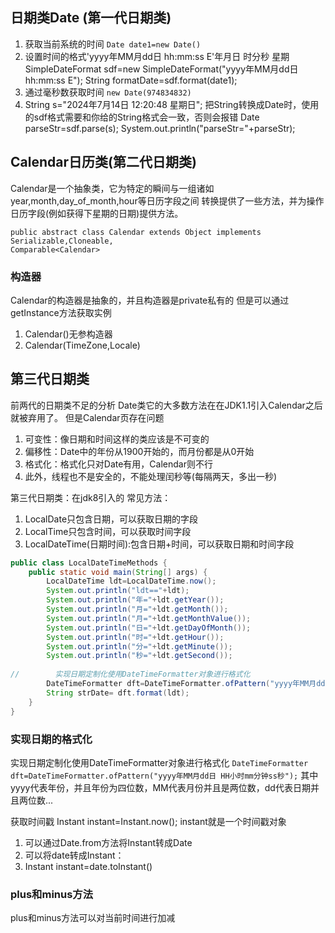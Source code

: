 ## 日期类Date (第一代日期类)
1. 获取当前系统的时间 `Date date1=new Date()`
2.  设置时间的格式'yyyy年MM月dd日 hh:mm:ss E'年月日 时分秒 星期
    SimpleDateFormat sdf=new SimpleDateFormat("yyyy年MM月dd日 hh:mm:ss E");
    String formatDate=sdf.format(date1);
3. 通过毫秒数获取时间 `new Date(974834832)`
4. String s="2024年7月14日 12:20:48 星期日";
   把String转换成Date时，使用的sdf格式需要和你给的String格式会一致，否则会报错
   Date parseStr=sdf.parse(s);
   System.out.println("parseStr="+parseStr);


## Calendar日历类(第二代日期类)
Calendar是一个抽象类，它为特定的瞬间与一组诸如year,month,day_of_month,hour等日历字段之间
转换提供了一些方法，并为操作日历字段(例如获得下星期的日期)提供方法。
```
public abstract class Calendar extends Object implements Serializable,Cloneable,
Comparable<Calendar>
```
### 构造器
Calendar的构造器是抽象的，并且构造器是private私有的
但是可以通过getInstance方法获取实例
1. Calendar()无参构造器
2. Calendar(TimeZone,Locale)

## 第三代日期类
前两代的日期类不足的分析
Date类它的大多数方法在在JDK1.1引入Calendar之后就被弃用了。
但是Calendar页存在问题
1. 可变性：像日期和时间这样的类应该是不可变的
2. 偏移性：Date中的年份从1900开始的，而月份都是从0开始
3. 格式化：格式化只对Date有用，Calendar则不行
4. 此外，线程也不是安全的，不能处理闰秒等(每隔两天，多出一秒)

第三代日期类：在jdk8引入的
常见方法：
1. LocalDate只包含日期，可以获取日期的字段
2. LocalTime只包含时间，可以获取时间字段
3. LocalDateTime(日期时间):包含日期+时间，可以获取日期和时间字段

```java
public class LocalDateTimeMethods {
    public static void main(String[] args) {
        LocalDateTime ldt=LocalDateTime.now();
        System.out.println("ldt=="+ldt);
        System.out.println("年="+ldt.getYear());
        System.out.println("月="+ldt.getMonth());
        System.out.println("月="+ldt.getMonthValue());
        System.out.println("日="+ldt.getDayOfMonth());
        System.out.println("时="+ldt.getHour());
        System.out.println("分="+ldt.getMinute());
        System.out.println("秒="+ldt.getSecond());
        
//        实现日期定制化使用DateTimeFormatter对象进行格式化
        DateTimeFormatter dft=DateTimeFormatter.ofPattern("yyyy年MM月dd日");
        String strDate= dft.format(ldt);
    }
}

```
### 实现日期的格式化
实现日期定制化使用DateTimeFormatter对象进行格式化
`DateTimeFormatter dft=DateTimeFormatter.ofPattern("yyyy年MM月dd日 HH小时mm分钟ss秒");`
其中yyyy代表年份，并且年份为四位数，MM代表月份并且是两位数，dd代表日期并且两位数...

获取时间戳
Instant instant=Instant.now();
instant就是一个时间戳对象
1. 可以通过Date.from方法将Instant转成Date
2. 可以将date转成Instant：
3. Instant instant=date.toInstant()


### plus和minus方法
plus和minus方法可以对当前时间进行加减



